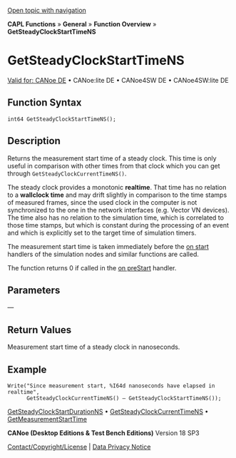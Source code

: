 [Open topic with navigation](../../../../../CANoeDEFamily.htm#Topics/CAPLFunctions/Other/Functions/CAPLfunctionGetSteadyClockStartTimeNS.md)

**CAPL Functions** » **General** » **Function Overview** » **GetSteadyClockStartTimeNS**

# GetSteadyClockStartTimeNS

[Valid for: CANoe DE](../../../Shared/FeatureAvailability.md) • CANoe:lite DE • CANoe4SW DE • CANoe4SW:lite DE

## Function Syntax

```plaintext
int64 GetSteadyClockStartTimeNS();
```

## Description

Returns the measurement start time of a steady clock. This time is only useful in comparison with other times from that clock which you can get through `GetSteadyClockCurrentTimeNS()`.

The steady clock provides a monotonic **realtime**. That time has no relation to a **wallclock time** and may drift slightly in comparison to the time stamps of measured frames, since the used clock in the computer is not synchronized to the one in the network interfaces (e.g. Vector VN devices). The time also has no relation to the simulation time, which is correlated to those time stamps, but which is constant during the processing of an event and which is explicitly set to the target time of simulation timers.

The measurement start time is taken immediately before the [on start](../EventProcedures/CAPLfunctionsEventproceduresMeasurementSystem.md) handlers of the simulation nodes and similar functions are called.

The function returns 0 if called in the [on preStart](../EventProcedures/CAPLfunctionsEventproceduresMeasurementSystem.md) handler.

## Parameters

—

## Return Values

Measurement start time of a steady clock in nanoseconds.

## Example

```plaintext
Write("Since measurement start, %I64d nanoseconds have elapsed in realtime", 
      GetSteadyClockCurrentTimeNS() – GetSteadyClockStartTimeNS());
```

[GetSteadyClockStartDurationNS](CAPLfunctionGetSteadyClockStartDurationNS.md) • [GetSteadyClockCurrentTimeNS](CAPLfunctionGetSteadyClockCurrentTimeNS.md) • [GetMeasurementStartTime](CAPLfunctionGetMeasurementStartTime.md)

**CANoe (Desktop Editions & Test Bench Editions)** Version 18 SP3

[Contact/Copyright/License](../../../Shared/ContactCopyrightLicense.md) | [Data Privacy Notice](https://www.vector.com/int/en/company/get-info/privacy-policy/)
